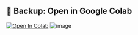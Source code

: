 ## 🔄 Backup: Open in Google Colab

[![Open In Colab](https://colab.research.google.com/assets/colab-badge.svg)](https://colab.research.google.com/github/VijayGH77/fake-image-detector/blob/main/FakeFinder_Colab_Demo.ipynb)
![image](https://github.com/user-attachments/assets/3f8b7db0-9d83-4bab-a987-4bbead75cd1f)
